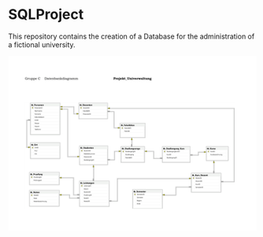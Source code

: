 # SQLProject
This repository contains the creation of a Database for the administration of a fictional university.


![Diagramm](/Diagramm/Datenbankdiagramm_Projekt_Univerwaltung-1.png)
